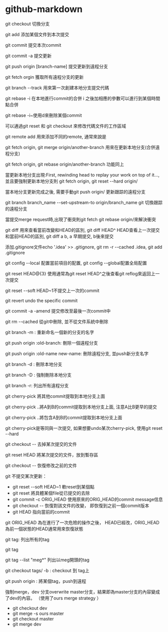 # github-markdown

git checkout 切換分支

git add <file> 添加某個文件到本次提交

git commit 提交本次commit

git commit -a 提交更新

git push origin [branch-name] 提交更新到遠程分支

git fetch orgin 獲取所有遠程分支的更新

git branch --track <new><remote> 用來第一次創建本地分支提交代碼

git rebase -i 在本地進行commit的合併 i 之後加相應的參數可以進行到某個時間點合併

git rebase -i~<num>使用d來刪除某個commit

可以通過git reset 和 git checkout 來修改代碼文件的工作區域

git remote add 用來添加不同的remote, 通常來說是

git fetch origin, git merge origin/another-branch 用來在更新本地分支(合併遠程分支)

git fetch origin, git rebase origin/another-branch 功能同上

當更新本地分支出現:First, rewinding head to replay your work on top of it...,並且要強制更新本地分支則 git fetch origin, git reset --hard origin/<branch>

當本地分支更新完成之後, 需要手動git push origin/<branch> 更新跟踪的遠程分支

git branch branch_name --set-upstream-to origin/branch_name git 切換跟踪的遠程分支

當提交merge request時,出現了衝突則git fetch git rebase origin/<branch>來解決衝突

git diff 用來查看當前改變和HEAD的區別, git diff HEAD^ HEAD查看上一次提交和當前HEAD的區別, git diff a b, a 早期提交, b後來提交

添加.gitignore文件echo '.idea' >> .gitignore, git rm -r --cached .idea, git add .gitignore

git config --local 配置當前項目的配置, git config --global配置全局配置

git reset HEAD@{3} 使用通常為git reset HEAD^之後查看git reflog來返回上一次提交

git reset --soft HEAD~1不提交上一次的commit

git revert <commit> undo the specific commit

git commit -a -amend 提交修改至最後一次commit中

git rm --cached <filename> 從git中刪除, 並不從文件系統中刪除

git branch -m <new-branch-name>: 重新命名一個新的分支的名字

git push origin :old-branch: 刪除一個遠程分支

git push origin :old-name new-name: 刪除遠程分支, 並push新分支名字

git branch -d <branch name>: 刪除本地分支

git branch -D <branch name>: 強制刪除本地分支

git branch -r: 列出所有遠程分支

git cherry-pick <commit A>將其他commit提取到本地分支上面

git cherry-pick <commit A>..<commit B>將A到B的commit提取到本地分支上面, 注意A比B更早的提交

git cherry-pick <commit A>..<commit B>將包含A到B的commit提取到本地分支上面

git cherry-pick是等同與一次提交, 如果想要undo某次cherry-pick, 使用git reset --hard <commit>

git checkout <commit A> -- <file> 去掉某次提交的文件

git reset HEAD <file>將某次提交的文件，放到暫存區

git checkout -- <file>恢復修改之前的文件

git 不提交某次更新：

* git reset --soft HEAD~1 軟reset到某個點
* git reset <file>將具體某個file從已提交的去除
* git commit -c ORIG_HEAD 使用原來的ORIG_HEAD的commit message信息
* git checkout -- <file>恢復對該文件的改變， 即恢復到之前一個commit版本
* git HEAD 指向當前的commit

git ORIG_HEAD 為在進行了一次危險的操作之後， HEAD已經改，ORIG_HEAD為前一個狀態的HEAD通常用來恢復狀態

git tag: 列出所有的tag

git tag <tagname>

git tag --list "meg*" 列出以meg開頭的tag

git checkout tags/<tagname> -b <branchname>: checkout 到<tagname> tag上

git push origin <tagname>: 將某個tag，push到遠程

強制merge，dev 分支overwrite master分支，結果即為master分支的內容變成了dev的內容。 （使用了ours merge strategy ）

* git checkout dev
* git merge -s ours master
* git checkout master
* git merge dev
